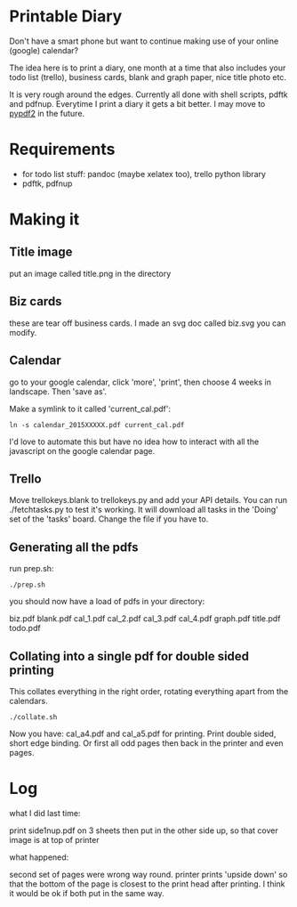 # Printable Diary

Don't have a smart phone but want to continue making use of your online (google)
calendar?

The idea here is to print a diary, one month at a time that also includes your
todo list (trello), business cards, blank and graph paper, nice title photo etc.

It is very rough around the edges. Currently all done with shell scripts, pdftk
and pdfnup. Everytime I print a diary it gets a bit better. I may move to
[pypdf2](https://pythonhosted.org/PyPDF2/PdfFileReader.html) in the future.

# Requirements

* for todo list stuff: pandoc (maybe xelatex too), trello python library
* pdftk, pdfnup

# Making it

## Title image

put an image called title.png in the directory

## Biz cards

these are tear off business cards. I made an svg doc called biz.svg you can
modify.

## Calendar

go to your google calendar, click 'more', 'print', then choose 4 weeks in
landscape. Then 'save as'.

Make a symlink to it called 'current_cal.pdf':

    ln -s calendar_2015XXXXX.pdf current_cal.pdf

I'd love to automate this but have no idea how to interact with all the
javascript on the google calendar page.

## Trello

Move trellokeys.blank to trellokeys.py and add your API details.
You can run ./fetchtasks.py to test it's working. It will download all tasks in
the 'Doing' set of the 'tasks' board. Change the file if you have to.

## Generating all the pdfs

run prep.sh:

    ./prep.sh

you should now have a load of pdfs in your directory: 

biz.pdf blank.pdf cal_1.pdf cal_2.pdf cal_3.pdf cal_4.pdf graph.pdf title.pdf todo.pdf

## Collating into a single pdf for double sided printing

This collates everything in the right order, rotating everything apart from the
calendars.

    ./collate.sh

Now you have: cal_a4.pdf and cal_a5.pdf for printing. Print double sided, short
edge binding. Or first all odd pages then back in the printer and even pages.

# Log

what I did last time:

print side1nup.pdf on 3 sheets
then put in the other side up, so that cover image is at top of printer

what happened:

second set of pages were wrong way round. printer prints 'upside down' so that the bottom of the page is closest to the print head after printing. I think it would be ok if both put in the same way.

